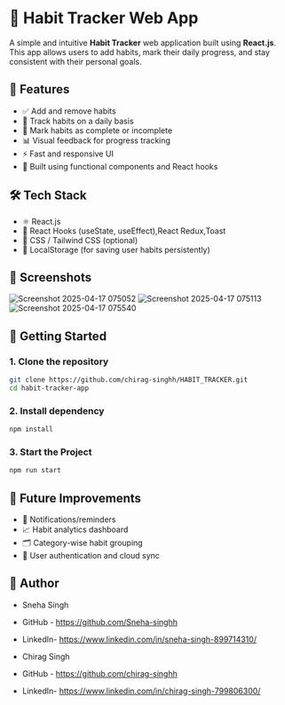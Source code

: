 # 📝 Habit Tracker Web App

A simple and intuitive **Habit Tracker** web application built using **React.js**. This app allows users to add habits, mark their daily progress, and stay consistent with their personal goals.

## 🌟 Features

- ✅ Add and remove habits
- 📅 Track habits on a daily basis
- 🔄 Mark habits as complete or incomplete
- 📊 Visual feedback for progress tracking
- ⚡ Fast and responsive UI
- 🧠 Built using functional components and React hooks

## 🛠️ Tech Stack

- ⚛️ React.js
- 🧠 React Hooks (useState, useEffect),React Redux,Toast
- 💅 CSS / Tailwind CSS (optional)
- 🎯 LocalStorage (for saving user habits persistently)

## 📸 Screenshots

![Screenshot 2025-04-17 075052](https://github.com/user-attachments/assets/cf76fc84-1e56-4773-92d0-0ffeb20d6faa)
![Screenshot 2025-04-17 075113](https://github.com/user-attachments/assets/c8cffa95-012f-49e6-b89d-604f9387329d)
![Screenshot 2025-04-17 075540](https://github.com/user-attachments/assets/959872c5-47d8-4408-864c-91b7bf50d46e)



## 🚀 Getting Started

### 1. Clone the repository
```bash
git clone https://github.com/chirag-singhh/HABIT_TRACKER.git
cd habit-tracker-app
```

### 2. Install dependency
```bash
npm install
```
### 3. Start the Project
```bash
npm run start
```
## 📌 Future Improvements

- 🔔 Notifications/reminders
- 📈 Habit analytics dashboard
- 🗂️ Category-wise habit grouping
- 🔐 User authentication and cloud sync

## 👤 Author

- Sneha Singh
- GitHub - https://github.com/Sneha-singhh
- LinkedIn- https://www.linkedin.com/in/sneha-singh-899714310/

- Chirag Singh
- GitHub - https://github.com/chirag-singhh
- LinkedIn- https://www.linkedin.com/in/chirag-singh-799806300/
